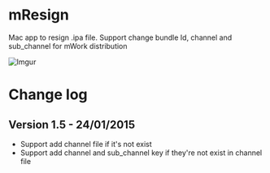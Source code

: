 # mResign

Mac app to resign .ipa file. Support change bundle Id, channel and sub_channel for mWork distribution

![Imgur](http://i.imgur.com/ww7fDL0.png?1)

# Change log

## Version 1.5 - 24/01/2015

 - Support add channel file if it's not exist
 - Support add channel and sub_channel key if they're not exist in channel file
